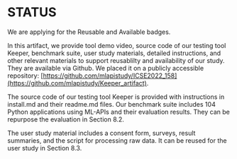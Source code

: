 # STATUS

We are applying for the Reusable and Available badges.

In this artifact, we provide tool demo video, source code of our testing tool Keeper, benchmark suite, user study materials, detailed instructions, and other relevant materials to support reusablilty and availability of our study. They are available via Github. We placed it on a publicly accessible repository: [https://github.com/mlapistudy/ICSE2022_158](https://github.com/mlapistudy/Keeper_artifact).

The source code of our testing tool Keeper is provided with instructions in install.md and their readme.md files. Our benchmark suite includes 104 Python applications using ML-APIs and their evaluation results. They can be repurpose the evaluation in Section 8.2.

The user study material includes a consent form, surveys, result summaries, and the script for processing raw data. It can be reused for the user study in Section 8.3.
